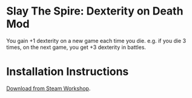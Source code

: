 # Slay The Spire: Dexterity on Death Mod

You gain +1 dexterity on a new game each time you die. e.g. if you die 3 times, on the next game, you get +3 dexterity in battles. 

# Installation Instructions

[Download from Steam Workshop](#).
